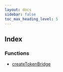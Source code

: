 ```yaml
---
layout: docs
sidebar: false
toc_max_heading_level: 5
---
```


## Index

### Functions

- [createTokenBridge](functions/createTokenBridge.md)
